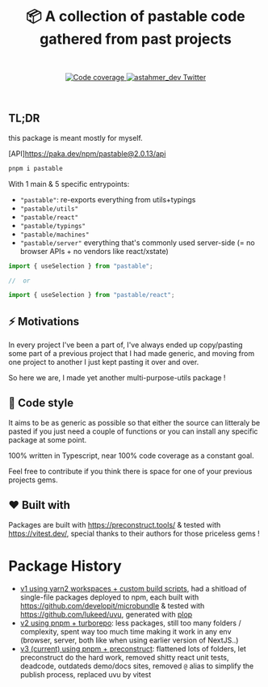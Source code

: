 <h1 align="center">
  📦 A collection of pastable code gathered from past projects
</h1>

<br />

<p align="center">
  <a href="https://codecov.io/gh/astahmer/entity-routes">
    <img
      alt="Code coverage"
      src="https://codecov.io/gh/astahmer/entity-routes/branch/main/graph/badge.svg?token=N0YDUEVIWJ"
    />
  </a>
  <a href="https://twitter.com/astahmer_dev">
    <img
      alt="astahmer_dev Twitter"
      src="https://img.shields.io/twitter/follow/astahmer_dev?label=%40astahmer_dev&style=social"
    />
  </a>
</p>
<br />

## TL;DR

this package is meant mostly for myself.

[API]https://paka.dev/npm/pastable@2.0.13/api

```sh
pnpm i pastable
```

With 1 main & 5 specific entrypoints:

-   `"pastable"`: re-exports everything from utils+typings
-   `"pastable/utils"`
-   `"pastable/react"`
-   `"pastable/typings"`
-   `"pastable/machines"`
-   `"pastable/server"` everything that's commonly used server-side (= no browser APIs + no vendors like react/xstate)

```ts
import { useSelection } from "pastable";

//  or

import { useSelection } from "pastable/react";
```

## ⚡ Motivations

In every project I've been a part of, I've always ended up copy/pasting some part of a previous project that I had made generic, and moving from one project to another I just kept pasting it over and over.

So here we are, I made yet another multi-purpose-utils package !

## 🎨 Code style

It aims to be as generic as possible so that either the source can litteraly be pasted if you just need a couple of functions or you can install any specific package at some point.

100% written in Typescript, near 100% code coverage as a constant goal.

Feel free to contribute if you think there is space for one of your previous projects gems.

## ❤️ Built with

Packages are built with https://preconstruct.tools/ & tested with https://vitest.dev/, special thanks to their authors for those priceless gems !

# Package History

-   [v1 using yarn2 workspaces + custom build scripts](https://github.com/astahmer/pastable/commit/f0f5c0a069f15f4669b976d1f51c7ebe512426d2), had a shitload of single-file packages deployed to npm, each built with https://github.com/developit/microbundle & tested with https://github.com/lukeed/uvu, generated with [plop](https://www.npmjs.com/package/plop)
-   [v2 using pnpm + turborepo](https://github.com/astahmer/pastable/commit/edf6904e041060084920159de04e5889eb4b5425): less packages, still too many folders / complexity, spent way too much time making it work in any env (browser, server, both like when using earlier version of NextJS..)
-   [v3 (current) using pnpm + preconstruct](https://github.com/astahmer/pastable/commit/5542e1cd095dd26bf09aa8ef6d4f829f366db51d): flattened lots of folders, let preconstruct do the hard work, removed shitty react unit tests, deadcode, outdateds demo/docs sites, removed `@` alias to simplify the publish process, replaced uvu by vitest
